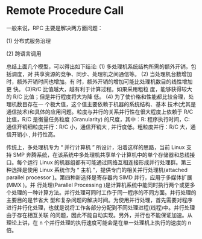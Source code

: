 # Remote Procedure Call

一般来说，RPC 主要是解决两方面问题：

(1) 分布式服务治理

(2) 跨语言调用

总结上面几个模型，可以得出如下结论: (1) 多处理机系统结构所需的额外开销，包括调度，对 共享资源的竞争、同步、处理机之间通信等。 (2) 当处理机台数增加时，额外开销时间也增加。有 时，额外开销的增加可能比处理机数目的线性增加更 快。 (3)R/C 比值越大，越有利于计算过程。如果采用粗粒 度，能够获得较大的 R/C 比值；但是并行程度将大为降 低。 (4) 为了使价格和性能都比较合理，处理机数目存在一 个极大值，这个值主要依赖于机器的系统结构、基本 技术(尤其是通信技术)和具体的应用问题。粒度与并行的关系并行性在很大程度上依赖于 R/C 比值，R/C 是衡量任务粒度 (Granularity) 的尺度，其中：R: 程序执行时间，C: 通信开销细粒度并行：R/C 小，通信开销大 , 并行度低。粗粒度并行：R/C 大，通信开销小 , 并行性高。

传统上，多处理机专为 “ 并行计算机 ” 所设计，沿着这样的思路，当前 Linux 支持 SMP 奔腾系统，在该系统中多处理机共享单个计算机中的单个存储器和总线接口。每个运行 Linux 的机器组都有可能通过网络互相连接形成并行处理群。第三种选择是使用 Linux 系统作为 “ 主机 ”，提供专门的相关并行处理机(attached parallel processor )。第四种新选择是寄存器内 SIMD 并行，应用于多媒体扩展(MMX )。并 行处理(Parallel Processing )是计算机系统中能同时执行两个或更多个处理的一种计算方法。并行处理可同时工作于同一程序的不同方面。并行处理的主要目的是节省大 型和复杂问题的解决时间。为使用并行处理，首先需要对程序进行并行化处理，也就是说将工作各部分分配到不同处理进程(线程)中。并行处理由于存在相互关联 的问题，因此不能自动实现。另外，并行也不能保证加速。从理论上讲，在 n 个并行处理的执行速度可能会是在单一处理机上执行的速度的 n 倍。
